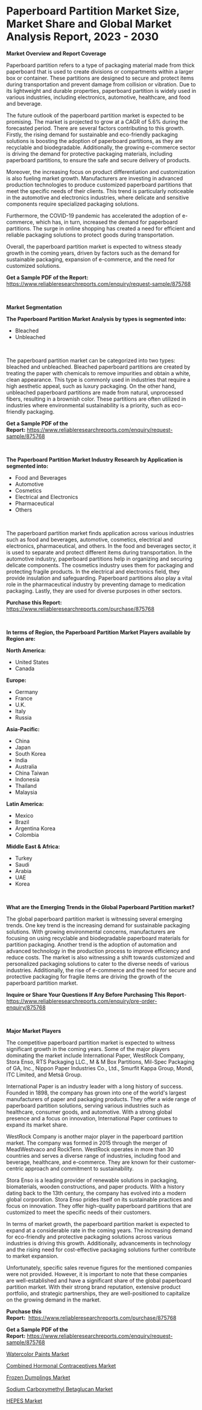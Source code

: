 <p><h1>Paperboard Partition Market Size, Market Share and Global Market Analysis Report, 2023 - 2030</h1></p><p><strong>Market Overview and Report Coverage</strong></p>
<p><p>Paperboard partition refers to a type of packaging material made from thick paperboard that is used to create divisions or compartments within a larger box or container. These partitions are designed to secure and protect items during transportation and prevent damage from collision or vibration. Due to its lightweight and durable properties, paperboard partition is widely used in various industries, including electronics, automotive, healthcare, and food and beverage.</p><p>The future outlook of the paperboard partition market is expected to be promising. The market is projected to grow at a CAGR of 5.6% during the forecasted period. There are several factors contributing to this growth. Firstly, the rising demand for sustainable and eco-friendly packaging solutions is boosting the adoption of paperboard partitions, as they are recyclable and biodegradable. Additionally, the growing e-commerce sector is driving the demand for protective packaging materials, including paperboard partitions, to ensure the safe and secure delivery of products.</p><p>Moreover, the increasing focus on product differentiation and customization is also fueling market growth. Manufacturers are investing in advanced production technologies to produce customized paperboard partitions that meet the specific needs of their clients. This trend is particularly noticeable in the automotive and electronics industries, where delicate and sensitive components require specialized packaging solutions.</p><p>Furthermore, the COVID-19 pandemic has accelerated the adoption of e-commerce, which has, in turn, increased the demand for paperboard partitions. The surge in online shopping has created a need for efficient and reliable packaging solutions to protect goods during transportation.</p><p>Overall, the paperboard partition market is expected to witness steady growth in the coming years, driven by factors such as the demand for sustainable packaging, expansion of e-commerce, and the need for customized solutions.</p></p>
<p><strong>Get a Sample PDF of the Report:</strong> <a href="https://www.reliableresearchreports.com/enquiry/request-sample/875768">https://www.reliableresearchreports.com/enquiry/request-sample/875768</a></p>
<p>&nbsp;</p>
<p><strong>Market Segmentation</strong></p>
<p><strong>The Paperboard Partition Market Analysis by types is segmented into:</strong></p>
<p><ul><li>Bleached</li><li>Unbleached</li></ul></p>
<p>&nbsp;</p>
<p><p>The paperboard partition market can be categorized into two types: bleached and unbleached. Bleached paperboard partitions are created by treating the paper with chemicals to remove impurities and obtain a white, clean appearance. This type is commonly used in industries that require a high aesthetic appeal, such as luxury packaging. On the other hand, unbleached paperboard partitions are made from natural, unprocessed fibers, resulting in a brownish color. These partitions are often utilized in industries where environmental sustainability is a priority, such as eco-friendly packaging.</p></p>
<p><strong>Get a Sample PDF of the Report:</strong>&nbsp;<a href="https://www.reliableresearchreports.com/enquiry/request-sample/875768">https://www.reliableresearchreports.com/enquiry/request-sample/875768</a></p>
<p>&nbsp;</p>
<p><strong>The Paperboard Partition Market Industry Research by Application is segmented into:</strong></p>
<p><ul><li>Food and Beverages</li><li>Automotive</li><li>Cosmetics</li><li>Electrical and Electronics</li><li>Pharmaceutical</li><li>Others</li></ul></p>
<p>&nbsp;</p>
<p><p>The paperboard partition market finds application across various industries such as food and beverages, automotive, cosmetics, electrical and electronics, pharmaceutical, and others. In the food and beverages sector, it is used to separate and protect different items during transportation. In the automotive industry, paperboard partitions help in organizing and securing delicate components. The cosmetics industry uses them for packaging and protecting fragile products. In the electrical and electronics field, they provide insulation and safeguarding. Paperboard partitions also play a vital role in the pharmaceutical industry by preventing damage to medication packaging. Lastly, they are used for diverse purposes in other sectors.</p></p>
<p><strong>Purchase this Report:</strong>&nbsp; <a href="https://www.reliableresearchreports.com/purchase/875768">https://www.reliableresearchreports.com/purchase/875768</a></p>
<p>&nbsp;</p>
<p><strong>In terms of Region, the Paperboard Partition Market Players available by Region are:</strong></p>
<p>
    <p> <strong> North America: </strong>
        <ul>
            <li>United States</li>
            <li>Canada</li>
        </ul>
        </p> 
    <p> <strong> Europe: </strong>
        <ul>
            <li>Germany</li>
            <li>France</li>
            <li>U.K.</li>
            <li>Italy</li>
            <li>Russia</li>
        </ul>
        </p> 
    <p> <strong> Asia-Pacific: </strong>
        <ul>
            <li>China</li>
            <li>Japan</li>
            <li>South Korea</li>
            <li>India</li>
            <li>Australia</li>
            <li>China Taiwan</li>
            <li>Indonesia</li>
            <li>Thailand</li>
            <li>Malaysia</li>
        </ul>
        </p> 
    <p> <strong> Latin America: </strong>
        <ul>
            <li>Mexico</li>
            <li>Brazil</li>
            <li>Argentina Korea</li>
            <li>Colombia</li>
        </ul>
        </p> 
    <p> <strong> Middle East & Africa: </strong>
        <ul>
            <li>Turkey</li>
            <li>Saudi</li>
            <li>Arabia</li>
            <li>UAE</li>
            <li>Korea</li>
        </ul>
    </p>
    </p>
<p>&nbsp;</p>
<p><strong>What are the Emerging Trends in the Global Paperboard Partition market?</strong></p>
<p><p>The global paperboard partition market is witnessing several emerging trends. One key trend is the increasing demand for sustainable packaging solutions. With growing environmental concerns, manufacturers are focusing on using recyclable and biodegradable paperboard materials for partition packaging. Another trend is the adoption of automation and advanced technology in the production process to improve efficiency and reduce costs. The market is also witnessing a shift towards customized and personalized packaging solutions to cater to the diverse needs of various industries. Additionally, the rise of e-commerce and the need for secure and protective packaging for fragile items are driving the growth of the paperboard partition market.</p></p>
<p><strong>Inquire or Share Your Questions If Any Before Purchasing This Report</strong>- <a href="https://www.reliableresearchreports.com/enquiry/pre-order-enquiry/875768">https://www.reliableresearchreports.com/enquiry/pre-order-enquiry/875768</a></p>
<p>&nbsp;</p>
<p><strong>Major Market Players</strong></p>
<p><p>The competitive paperboard partition market is expected to witness significant growth in the coming years. Some of the major players dominating the market include International Paper, WestRock Company, Stora Enso, RTS Packaging LLC., M & M Box Partitions, Mil-Spec Packaging of GA, Inc., Nippon Paper Industries Co., Ltd., Smurfit Kappa Group, Mondi, ITC Limited, and Metsä Group.</p><p>International Paper is an industry leader with a long history of success. Founded in 1898, the company has grown into one of the world's largest manufacturers of paper and packaging products. They offer a wide range of paperboard partition solutions, serving various industries such as healthcare, consumer goods, and automotive. With a strong global presence and a focus on innovation, International Paper continues to expand its market share.</p><p>WestRock Company is another major player in the paperboard partition market. The company was formed in 2015 through the merger of MeadWestvaco and RockTenn. WestRock operates in more than 30 countries and serves a diverse range of industries, including food and beverage, healthcare, and e-commerce. They are known for their customer-centric approach and commitment to sustainability.</p><p>Stora Enso is a leading provider of renewable solutions in packaging, biomaterials, wooden constructions, and paper products. With a history dating back to the 13th century, the company has evolved into a modern global corporation. Stora Enso prides itself on its sustainable practices and focus on innovation. They offer high-quality paperboard partitions that are customized to meet the specific needs of their customers. </p><p>In terms of market growth, the paperboard partition market is expected to expand at a considerable rate in the coming years. The increasing demand for eco-friendly and protective packaging solutions across various industries is driving this growth. Additionally, advancements in technology and the rising need for cost-effective packaging solutions further contribute to market expansion.</p><p>Unfortunately, specific sales revenue figures for the mentioned companies were not provided. However, it is important to note that these companies are well-established and have a significant share of the global paperboard partition market. With their strong brand reputation, extensive product portfolio, and strategic partnerships, they are well-positioned to capitalize on the growing demand in the market.</p></p>
<p><strong>Purchase this Report:</strong>&nbsp;&nbsp;<a href="https://www.reliableresearchreports.com/purchase/875768">https://www.reliableresearchreports.com/purchase/875768</a></p>
<p></p>
<p><strong>Get a Sample PDF of the Report:</strong>&nbsp;<a href="https://www.reliableresearchreports.com/enquiry/request-sample/875768">https://www.reliableresearchreports.com/enquiry/request-sample/875768</a></p>
<p><p><a href="https://medium.com/@rachaelward34/watercolor-paints-market-size-growth-forecast-2023-2030-7bb43f172352">Watercolor Paints Market</a></p><p><a href="https://issuu.com/reportprime-2/docs/combined-hormonal-contraceptives-market-size-2030.?fr=xKAE9_zU1NQ">Combined Hormonal Contraceptives Market</a></p><p><a href="https://www.reportprime.com/frozen-dumplings-r6408">Frozen Dumplings Market</a></p><p><a href="https://www.linkedin.com/pulse/sodium-carboxymethyl-betaglucan-market-research-report-bjjve/">Sodium Carboxymethyl Betaglucan Market</a></p><p><a href="https://www.reportprime.com/hepes-r424">HEPES Market</a></p></p>